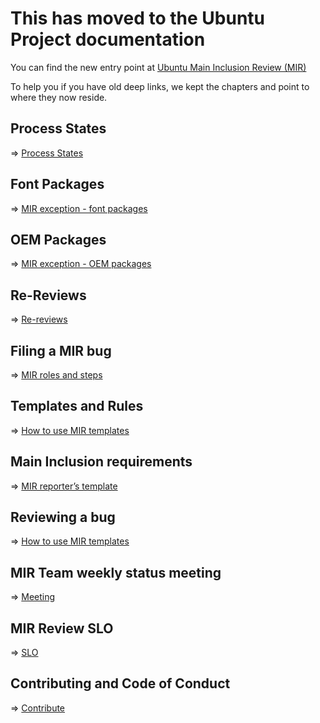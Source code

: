 # This has moved to the Ubuntu Project documentation

You can find the new entry point at [Ubuntu Main Inclusion Review (MIR)](https://canonical-ubuntu-project.readthedocs-hosted.com/MIR/main-inclusion-review/)

To help you if you have old deep links, we kept the chapters and point to where they now reside.

## Process States

=> [Process States](https://canonical-ubuntu-project.readthedocs-hosted.com/MIR/mir-process-states/#mir-process-states)

## Font Packages

=> [MIR exception - font packages](https://canonical-ubuntu-project.readthedocs-hosted.com/MIR/mir-exceptions-fonts/#mir-exceptions-fonts)

## OEM Packages

=> [MIR exception - OEM packages](https://canonical-ubuntu-project.readthedocs-hosted.com/MIR/mir-exceptions-oem/#mir-exceptions-oem)

## Re-Reviews

=> [Re-reviews](https://canonical-ubuntu-project.readthedocs-hosted.com/MIR/mir-rereview/#mir-rereview)

## Filing a MIR bug

=> [MIR roles and steps](https://canonical-ubuntu-project.readthedocs-hosted.com/MIR/mir-roles-and-steps)

## Templates and Rules

=> [How to use MIR templates](https://canonical-ubuntu-project.readthedocs-hosted.com/MIR/mir-how-to-use-templates/#mir-how-to-use-templates)

## Main Inclusion requirements

=> [MIR reporter’s template](https://canonical-ubuntu-project.readthedocs-hosted.com/MIR/mir-reporters-template/#mir-reporters-template)

## Reviewing a bug

=> [How to use MIR templates](https://canonical-ubuntu-project.readthedocs-hosted.com/MIR/mir-reviewers-template/#mir-reviewers-template)

## MIR Team weekly status meeting

=> [Meeting](https://canonical-ubuntu-project.readthedocs-hosted.com/MIR/mir-team-meeting/#mir-team-meeting)

## MIR Review SLO

=> [SLO](https://canonical-ubuntu-project.readthedocs-hosted.com/MIR/mir-service-level-objectives/#mir-slo)

## Contributing and Code of Conduct

=> [Contribute](https://canonical-ubuntu-project.readthedocs-hosted.com/how-to/contribute-docs/)
